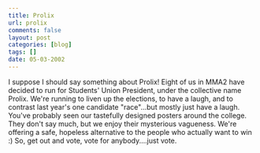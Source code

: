 ```yaml
---
title: Prolix
url: prolix
comments: false
layout: post
categories: [blog]
tags: []
date: 05-03-2002
---
```

I suppose I should say something about Prolix! Eight of us in MMA2 have decided to run for Students' Union President, under the collective name Prolix. We're running to liven up the elections, to have a laugh, and to contrast last year's one candidate "race"...but mostly just have a laugh. You've probably seen our tastefully designed posters around the college. They don't say much, but we enjoy their mysterious vagueness. We're offering a safe, hopeless alternative to the people who actually want to win :) So, get out and vote, vote for anybody....just vote.
